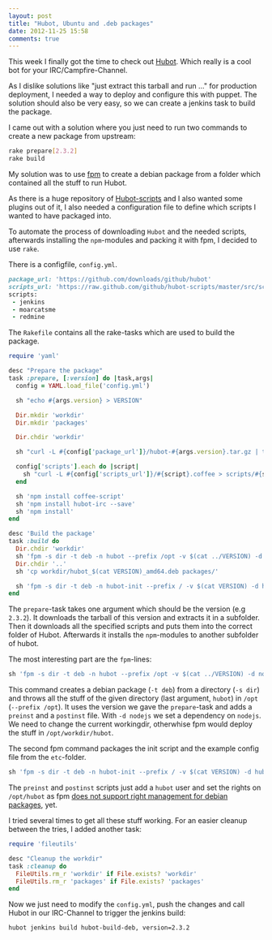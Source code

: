 ```yaml
---
layout: post
title: "Hubot, Ubuntu and .deb packages"
date: 2012-11-25 15:58
comments: true
---
```


This week I finally got the time to check out [Hubot](http://hubot.github.com/).
Which really is a cool bot for your IRC/Campfire-Channel.

As I dislike solutions like "just extract this tarball and run ..." for
production deployment, I needed a way to deploy and configure this with
puppet. The solution should also be very easy, so we can create a
jenkins task to build the package.

I came out with a solution where you just need to run two commands to
create a new package from upstream:
```bash
rake prepare[2.3.2]
rake build
```

<!-- more -->

My solution was to use [fpm](https://github.com/jordansissel/fpm) to
create a debian package from a folder which contained all the stuff to
run Hubot.

As there is a huge repository of [Hubot-scripts](https://github.com/github/hubot-scripts)
and I also wanted some plugins out of it, I also needed a configuration
file to define which scripts I wanted to have packaged into.

To automate the process of downloading ```Hubot``` and the needed scripts,
afterwards installing the ```npm```-modules and packing it with fpm,
I decided to use ```rake```.

There is a configfile, ```config.yml```.

```ruby Configfile (config.yml)
package_url: 'https://github.com/downloads/github/hubot'
scripts_url: 'https://raw.github.com/github/hubot-scripts/master/src/scripts'
scripts:
 - jenkins
 - moarcatsme
 - redmine
```

The ```Rakefile``` contains all the rake-tasks which are used to build
the package.

```ruby Rakefile
require 'yaml'

desc "Prepare the package"
task :prepare, [:version] do |task,args|
  config = YAML.load_file('config.yml')

  sh "echo #{args.version} > VERSION"

  Dir.mkdir 'workdir'
  Dir.mkdir 'packages'

  Dir.chdir 'workdir'

  sh "curl -L #{config['package_url']}/hubot-#{args.version}.tar.gz | tar xzf -"

  config['scripts'].each do |script|
    sh "curl -L #{config['scripts_url']}/#{script}.coffee > scripts/#{script}.coffee"
  end

  sh 'npm install coffee-script'
  sh 'npm install hubot-irc --save'
  sh 'npm install'
end

desc 'Build the package'
task :build do
  Dir.chdir 'workdir'
  sh 'fpm -s dir -t deb -n hubot --prefix /opt -v $(cat ../VERSION) -d nodejs --after-install ../postinst --before-install ../preinst hubot'
  Dir.chdir '..'
  sh 'cp workdir/hubot_$(cat VERSION)_amd64.deb packages/'

  sh 'fpm -s dir -t deb -n hubot-init --prefix / -v $(cat VERSION) -d hubot,upstart --package packages/hubot-init-$(cat VERSION)_amd64.deb etc'
end
```

The ```prepare```-task takes one argument which should be the version (e.g ```2.3.2```).
It downloads the tarball of this version and extracts it in a subfolder.
Then it downloads all the specified scripts and puts them into the
correct folder of Hubot.
Afterwards it installs the ```npm```-modules to another subfolder of
hubot.

The most interesting part are the ```fpm```-lines:
```ruby fpm command to create the package
sh 'fpm -s dir -t deb -n hubot --prefix /opt -v $(cat ../VERSION) -d nodejs --after-install ../postinst --before-install ../preinst hubot'
```

This command creates a debian package (```-t deb```) from a directory
(```-s dir```) and throws all the stuff of the given directory
(last argument, ```hubot```) in ```/opt``` (```--prefix /opt```).
It uses the version we gave the ```prepare```-task
and adds a ```preinst``` and a ```postinst``` file.
With ```-d nodejs``` we set a dependency on ```nodejs```.
We need to change the current workingdir, otherwhise fpm would deploy
the stuff in ```/opt/workdir/hubot```.

The second fpm command packages the init script and the example config
file from the ```etc```-folder.
```ruby fpm command to package the init script and example config
sh 'fpm -s dir -t deb -n hubot-init --prefix / -v $(cat VERSION) -d hubot,upstart --package packages/hubot-init-$(cat VERSION)_amd64.deb etc'
```

The ```preinst``` and ```postinst``` scripts just add a ```hubot```
user and set the rights on ```/opt/hubot``` as fpm
[does not support right management for debian packages](https://github.com/jordansissel/fpm/issues/178),
yet.

I tried several times to get all these stuff working. For an easier cleanup
between the tries, I added another task:
```ruby cleanup task
require 'fileutils'

desc "Cleanup the workdir"
task :cleanup do
  FileUtils.rm_r 'workdir' if File.exists? 'workdir'
  FileUtils.rm_r 'packages' if File.exists? 'packages'
end
```

Now we just need to modify the ```config.yml```, push the changes and
call Hubot in our IRC-Channel to trigger the jenkins build:
```
hubot jenkins build hubot-build-deb, version=2.3.2
```
